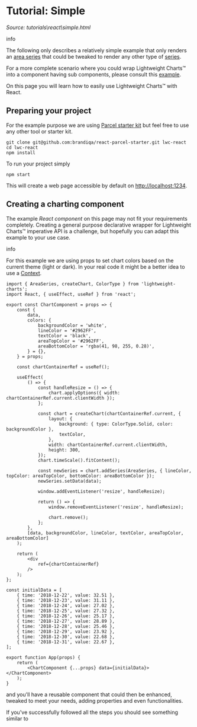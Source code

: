 # Tutorial: Simple

*Source: tutorials\react\simple.html*

info

The following only describes a relatively simple example that only renders an [area series](../../docs/series-types.html#area) that could be tweaked to render any other type of [series](../../docs/series-types.md).

For a more complete scenario where you could wrap Lightweight Charts™ into a component having sub components, please consult this [example](advanced.md).

On this page you will learn how to easily use Lightweight Charts™ with React.

## Preparing your project[​](simple.html#preparing-your-project "Direct link to Preparing your project")

For the example purpose we are using [Parcel starter kit](https://github.com/brandiqa/react-parcel-starter) but feel free to use any other tool or starter kit.
    
    
    git clone git@github.com:brandiqa/react-parcel-starter.git lwc-react  
    cd lwc-react  
    npm install  
    

To run your project simply
    
    
    npm start  
    

This will create a web page accessible by default on <http://localhost:1234>.

## Creating a charting component[​](simple.html#creating-a-charting-component "Direct link to Creating a charting component")

The example _React component_ on this page may not fit your requirements completely. Creating a general purpose declarative wrapper for Lightweight Charts™ imperative API is a challenge, but hopefully you can adapt this example to your use case.

info

For this example we are using props to set chart colors based on the current theme (light or dark). In your real code it might be a better idea to use a [Context](https://reactjs.org/docs/context.html#when-to-use-context).
    
    
      
    import { AreaSeries, createChart, ColorType } from 'lightweight-charts';  
    import React, { useEffect, useRef } from 'react';  
      
    export const ChartComponent = props => {  
        const {  
            data,  
            colors: {  
                backgroundColor = 'white',  
                lineColor = '#2962FF',  
                textColor = 'black',  
                areaTopColor = '#2962FF',  
                areaBottomColor = 'rgba(41, 98, 255, 0.28)',  
            } = {},  
        } = props;  
      
        const chartContainerRef = useRef();  
      
        useEffect(  
            () => {  
                const handleResize = () => {  
                    chart.applyOptions({ width: chartContainerRef.current.clientWidth });  
                };  
      
                const chart = createChart(chartContainerRef.current, {  
                    layout: {  
                        background: { type: ColorType.Solid, color: backgroundColor },  
                        textColor,  
                    },  
                    width: chartContainerRef.current.clientWidth,  
                    height: 300,  
                });  
                chart.timeScale().fitContent();  
      
                const newSeries = chart.addSeries(AreaSeries, { lineColor, topColor: areaTopColor, bottomColor: areaBottomColor });  
                newSeries.setData(data);  
      
                window.addEventListener('resize', handleResize);  
      
                return () => {  
                    window.removeEventListener('resize', handleResize);  
      
                    chart.remove();  
                };  
            },  
            [data, backgroundColor, lineColor, textColor, areaTopColor, areaBottomColor]  
        );  
      
        return (  
            <div  
                ref={chartContainerRef}  
            />  
        );  
    };  
      
    const initialData = [  
        { time: '2018-12-22', value: 32.51 },  
        { time: '2018-12-23', value: 31.11 },  
        { time: '2018-12-24', value: 27.02 },  
        { time: '2018-12-25', value: 27.32 },  
        { time: '2018-12-26', value: 25.17 },  
        { time: '2018-12-27', value: 28.89 },  
        { time: '2018-12-28', value: 25.46 },  
        { time: '2018-12-29', value: 23.92 },  
        { time: '2018-12-30', value: 22.68 },  
        { time: '2018-12-31', value: 22.67 },  
    ];  
      
    export function App(props) {  
        return (  
            <ChartComponent {...props} data={initialData}></ChartComponent>  
        );  
    }  
    

and you'll have a reusable component that could then be enhanced, tweaked to meet your needs, adding properties and even functionalities.

If you've successfully followed all the steps you should see something similar to
